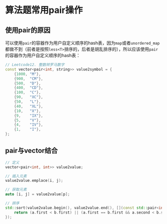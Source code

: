 # 算法题常用pair操作

## 使用pair的原因

可以使用`pair`的容器作为用户自定义顺序的hash表，因为`map`或者`unordered_map`都做不到（前者是按照`less<T>`排序的，后者是胡乱排序的），所以应该使用`pair`的容器作为用户自定义顺序的hash表：

```c++
// Leetcode12. 整数转罗马数字
const vector<pair<int, string>> value2symbol = {
    {1000, "M"},
    {900,  "CM"},
    {500,  "D"},
    {400,  "CD"},
    {100,  "C"},
    {90,   "XC"},
    {50,   "L"},
    {40,   "XL"},
    {10,   "X"},
    {9,    "IX"},
    {5,    "V"},
    {4,    "IV"},
    {1,    "I"},
};
```

## pair与vector结合

```c++
// 定义
vector<pair<int, int>> value2value;

// 插入元素
value2value.emplace(i, j);

// 获取元素
auto [i, j] = value2value[p];

// 排序
std::sort(value2value.begin(), value2value.end(), [](const std::pair<int, int>& a, const std::pair<int, int>& b) {
    return (a.first < b.first) || (a.first == b.first && a.second < b.second);
});
```
